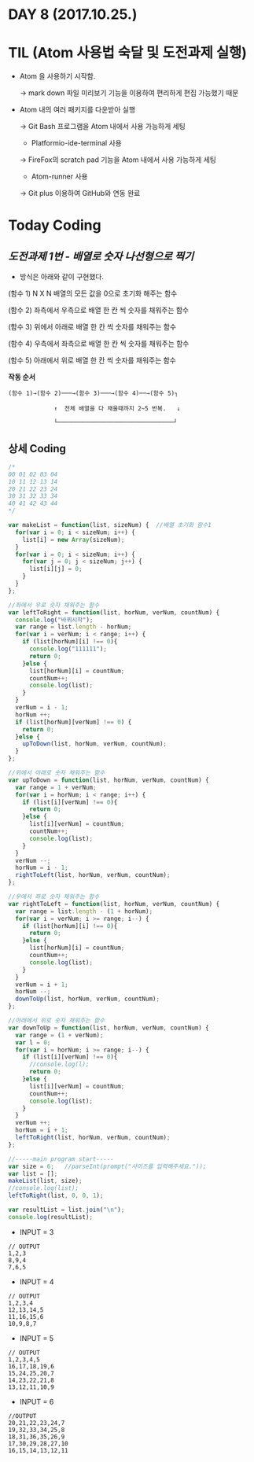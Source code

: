 # DAY 8 (2017.10.25.)


# TIL (Atom 사용법 숙달 및 도전과제 실행)

- Atom 을 사용하기 시작함.

  → mark down 파일 미리보기 기능을 이용하여 편리하게 편집 가능했기 때문

- Atom 내의 여러 패키지를 다운받아 실행

  → Git Bash 프로그램을 Atom 내에서 사용 가능하게 세팅

    - Platformio-ide-terminal 사용

  → FireFox의 scratch pad 기능을 Atom 내에서 사용 가능하게 세팅

    - Atom-runner 사용

  → Git plus 이용하여 GitHub와 연동 완료

# Today Coding

## _**도전과제 1번 - 배열로 숫자 나선형으로 찍기**_

- 방식은 아래와 같이 구현했다.

(함수 1) N X N 배열의 모든 값을 0으로 초기화 해주는 함수

(함수 2) 좌측에서 우측으로 배열 한 칸 씩 숫자를 채워주는 함수

(함수 3) 위에서 아래로 배열 한 칸 씩 숫자를 채워주는 함수

(함수 4) 우측에서 좌측으로 배열 한 칸 씩 숫자를 채워주는 함수

(함수 5) 아래에서 위로 배열 한 칸 씩 숫자를 채워주는 함수

  **작동 순서**
```
(함수 1)→(함수 2)───→(함수 3)───→(함수 4)──→(함수 5)┐

             ↑  전체 배열을 다 채울때까지 2~5 반복.   ↓

             └─────────────────────────────────┘
```
## **상세 Coding**

```javascript
/*
00 01 02 03 04
10 11 12 13 14
20 21 22 23 24
30 31 32 33 34
40 41 42 43 44
*/

var makeList = function(list, sizeNum) {  //배열 초기화 함수1
  for(var i = 0; i < sizeNum; i++) {
    list[i] = new Array(sizeNum);
  }
  for(var i = 0; i < sizeNum; i++) {
    for(var j = 0; j < sizeNum; j++) {
      list[i][j] = 0;
    }
  }
};

//좌에서 우로 숫자 채워주는 함수
var leftToRight = function(list, horNum, verNum, countNum) {
  console.log("바퀴시작");
  var range = list.length - horNum;
  for(var i = verNum; i < range; i++) {
    if (list[horNum][i] !== 0){
      console.log("111111");
      return 0;
    }else {
      list[horNum][i] = countNum;
      countNum++;
      console.log(list);
    }
  }
  verNum = i - 1;
  horNum ++;
  if (list[horNum][verNum] !== 0) {
    return 0;
  }else {
    upToDown(list, horNum, verNum, countNum);
  }
};

//위에서 아래로 숫자 채워주는 함수
var upToDown = function(list, horNum, verNum, countNum) {
  var range = 1 + verNum;
  for(var i = horNum; i < range; i++) {
    if (list[i][verNum] !== 0){
      return 0;
    }else {
      list[i][verNum] = countNum;
      countNum++;
      console.log(list);
    }
  }
  verNum --;
  horNum = i - 1;
  rightToLeft(list, horNum, verNum, countNum);
};

//우에서 좌로 숫자 채워주는 함수
var rightToLeft = function(list, horNum, verNum, countNum) {
  var range = list.length - (1 + horNum);
  for(var i = verNum; i >= range; i--) {
    if (list[horNum][i] !== 0){
      return 0;
    }else {
      list[horNum][i] = countNum;
      countNum++;
      console.log(list);
    }
  }
  verNum = i + 1;
  horNum --;
  downToUp(list, horNum, verNum, countNum);
};

//아래에서 위로 숫자 채워주는 함수
var downToUp = function(list, horNum, verNum, countNum) {
  var range = (1 + verNum);
  var l = 0;
  for(var i = horNum; i >= range; i--) {
    if (list[i][verNum] !== 0){
      //console.log(l);
      return 0;
    }else {
      list[i][verNum] = countNum;
      countNum++;
      console.log(list);
    }
  }
  verNum ++;
  horNum = i + 1;
  leftToRight(list, horNum, verNum, countNum);
};

//-----main program start-----
var size = 6;   //parseInt(prompt("사이즈를 입력해주세요."));
var list = [];
makeList(list, size);
//console.log(list);
leftToRight(list, 0, 0, 1);

var resultList = list.join("\n");
console.log(resultList);

```
- INPUT = 3

```
// OUTPUT
1,2,3
8,9,4
7,6,5
```

- INPUT = 4

```
// OUTPUT
1,2,3,4
12,13,14,5
11,16,15,6
10,9,8,7
```

- INPUT = 5

```
// OUTPUT
1,2,3,4,5
16,17,18,19,6
15,24,25,20,7
14,23,22,21,8
13,12,11,10,9
```

- INPUT = 6

```
//OUTPUT
20,21,22,23,24,7
19,32,33,34,25,8
18,31,36,35,26,9
17,30,29,28,27,10
16,15,14,13,12,11
```
